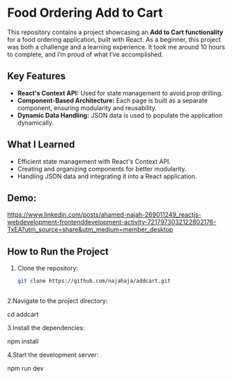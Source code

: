 # Food Ordering Add to Cart

This repository contains a project showcasing an **Add to Cart functionality** for a food ordering application, built with React. As a beginner, this project was both a challenge and a learning experience. It took me around 10 hours to complete, and I’m proud of what I’ve accomplished.

## Key Features

- **React's Context API:** Used for state management to avoid prop drilling.
- **Component-Based Architecture:** Each page is built as a separate component, ensuring modularity and reusability.
- **Dynamic Data Handling:** JSON data is used to populate the application dynamically.

## What I Learned

- Efficient state management with React's Context API.
- Creating and organizing components for better modularity.
- Handling JSON data and integrating it into a React application.

## Demo:
https://www.linkedin.com/posts/ahamed-najah-269011249_reactjs-webdevelopment-frontenddevelopment-activity-7217973032122802176-TxEA?utm_source=share&utm_medium=member_desktop

## How to Run the Project

1. Clone the repository:
   ```bash
   git clone https://github.com/najahaja/addcart.git
  
2.Navigate to the project directory:
     
   cd addcart

        
3.Install the dependencies:


   npm install
  
4.Start the development server:

   npm run dev
